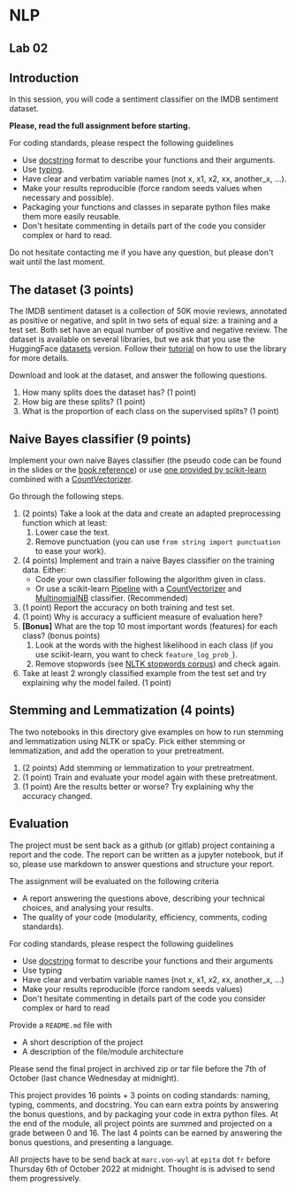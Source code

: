 # NLP

## Lab 02

## Introduction

In this session, you will code a sentiment classifier on the IMDB sentiment dataset.

**Please, read the full assignment before starting.**

For coding standards, please respect the following guidelines
* Use [docstring](https://www.programiz.com/python-programming/docstrings) format to describe your functions and their arguments.
* Use [typing](https://realpython.com/python-type-checking/).
* Have clear and verbatim variable names (not x, x1, x2, xx, another_x, ...).
* Make your results reproducible (force random seeds values when necessary and possible).
* Packaging your functions and classes in separate python files make them more easily reusable.
* Don't hesitate commenting in details part of the code you consider complex or hard to read.

Do not hesitate contacting me if you have any question, but please don't wait until the last moment.

## The dataset **(3 points)**

The IMDB sentiment dataset is a collection of 50K movie reviews, annotated as positive or negative, and split in two sets of equal size: a training and a test set. Both set have an equal number of positive and negative review. The dataset is available on several libraries, but we ask that you use the HuggingFace [datasets](https://huggingface.co/datasets/imdb) version. Follow their [tutorial](https://huggingface.co/docs/datasets/load_hub) on how to use the library for more details.

Download and look at the dataset, and answer the following questions.
1. How many splits does the dataset has? (1 point)
2. How big are these splits? (1 point)
3. What is the proportion of each class on the supervised splits? (1 point)

## Naive Bayes classifier **(9 points)**

Implement your own naive Bayes classifier (the pseudo code can be found in the slides or the [book reference](https://web.stanford.edu/~jurafsky/slp3/)) or use [one provided by scikit-learn](https://scikit-learn.org/stable/modules/naive_bayes.html#multinomial-naive-bayes) combined with a [CountVectorizer](https://scikit-learn.org/stable/modules/generated/sklearn.feature_extraction.text.CountVectorizer.html).

Go through the following steps.
1. (2 points) Take a look at the data and create an adapted preprocessing function which at least:
   1. Lower case the text.
   2. Remove punctuation (you can use `from string import punctuation` to ease your work).
2. (4 points) Implement and train a naive Bayes classifier on the training data. Either:
   * Code your own classifier following the algorithm given in class.
   * Or use a scikit-learn [Pipeline](https://scikit-learn.org/stable/modules/compose.html#pipeline) with a [CountVectorizer](https://scikit-learn.org/stable/modules/generated/sklearn.feature_extraction.text.CountVectorizer.html) and [MultinomialNB](https://scikit-learn.org/stable/modules/generated/sklearn.naive_bayes.MultinomialNB.html) classifier. (Recommended)
3. (1 point) Report the accuracy on both training and test set.
4. (1 point) Why is accuracy a sufficient measure of evaluation here?
5. **\[Bonus\]** What are the top 10 most important words (features) for each class? (bonus points)
   1. Look at the words with the highest likelihood in each class (if you use scikit-learn, you want to check `feature_log_prob_`).
   2. Remove stopwords (see [NLTK stopwords corpus](https://pythonspot.com/nltk-stop-words/)) and check again.
6. Take at least 2 wrongly classified example from the test set and try explaining why the model failed. (1 point)

## Stemming and Lemmatization **(4 points)**

The two notebooks in this directory give examples on how to run stemming and lemmatization using NLTK or spaCy. Pick either stemming or lemmatization, and add the operation to your pretreatment.

1. (2 points) Add stemming or lemmatization to your pretreatment.
2. (1 point) Train and evaluate your model again with these pretreatment.
3. (1 point) Are the results better or worse? Try explaining why the accuracy changed.

## Evaluation

The project must be sent back as a github (or gitlab) project containing a report and the code. The report can be written as a jupyter notebook, but if so, please use markdown to answer questions and structure your report.

The assignment will be evaluated on the following criteria

* A report answering the questions above, describing your technical choices, and analysing your results.
* The quality of your code (modularity, efficiency, comments, coding standards).

For coding standards, please respect the following guidelines
* Use [docstring](https://www.programiz.com/python-programming/docstrings) format to describe your functions and their arguments
* Use typing
* Have clear and verbatim variable names (not x, x1, x2, xx, another_x, ...)
* Make your results reproducible (force random seeds values)
* Don't hesitate commenting in details part of the code you consider complex or hard to read

Provide a `README.md` file with 
* A short description of the project
* A description of the file/module architecture

Please send the final project in archived zip or tar file before the 7th of October (last chance Wednesday at midnight).

This project provides 16 points + 3 points on coding standards: naming, typing, comments, and docstring. You can earn extra points by answering the bonus questions, and by packaging your code in extra python files. At the end of the module, all project points are summed and projected on a grade between 0 and 16. The last 4 points can be earned by answering the bonus questions, and presenting a language.

All projects have to be send back at `marc.von-wyl` at `epita` dot `fr` before Thursday 6th of October 2022 at midnight. Thought is is advised to send them progressively.